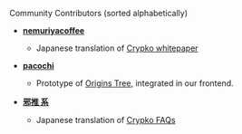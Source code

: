 Community Contributors (sorted alphabetically)

* **[nemuriyacoffee](https://gorosuke.blue)**

  * Japanese translation of [Crypko whitepaper](https://gorosuke.blue/2018/06/05/post-2669/)


* **[pacochi](https://pawoo.net/@pacochi)**

  * Prototype of [Origins Tree](http://let.hatelabo.jp/pacochi/let/hJmc-bbGmZpw), integrated in our frontend.


* **[邪推 系](https://twitter.com/anntamania)**

  * Japanese translation of [Crypko FAQs](https://crypko.ai/#/faqs)

